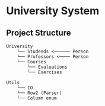 # University System

## Project Structure

```
University
    └── Studends <────── Person
    └── Professors <──── Person
    └── Courses
        └── Evaluations
        └── Exercises
               
Utils
    └── IO
    └── Row2 (Parser)
    └── Column enum
```
